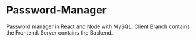 # Password-Manager
Password manager in React and Node with MySQL.
Client Branch contains the Frontend.
Server contains the Backend.
